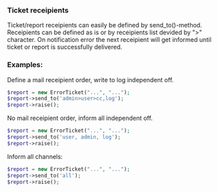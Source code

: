 ### Ticket receipients

Ticket/report receipients can easily be defined by send_to()-method.
Receipients can be defined as is or by receipients list devided by ">" character.
On notification error the next receipient will get informed until ticket or report
is successfully delivered.

### Examples:

Define a mail receipient order, write to log independent off.

```php
$report = new ErrorTicket("...", "...");
$report->send_to('admin>user>cc,log');
$report->raise();
```

No mail receipient order, inform all independent off.

```php
$report = new ErrorTicket("...", "...");
$report->send_to('user, admin, log');
$report->raise();
```

Inform all channels:

```php
$report = new ErrorTicket("...", "...");
$report->send_to('all');
$report->raise();
```